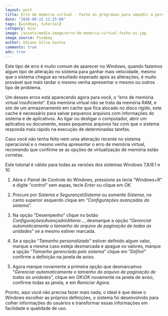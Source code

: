 ```yaml
---
layout: post
title: Erro de memoria virtual - Feche os programas para impedir a perda de informações
date: "2016-09-22 11:25:00"
tags: [windows, tutorial]
category: misc
image: /assets/media-image/erro-de-memoria-virtual-feche-os.jpg
image_source: Pixabay
author: Ediano Silva Santos
comments: true
ads: true
---
```


Este tipo de erro é muito comum de aparecer no Windows, quando fazemos algum tipo de alteração no sistema para ganhar mais velocidade, mesmo que o sistema chegue ao resultado esperado após as alterações, é muito provável que mais tardar o mesmo venha apresentar o mesmo ou outros tipo de problema.

Um desses erros está aparecendo agora para você, o “erro de memória virtual insuficiente”. Esta memória virtual não se trata da memória RAM, e sim de um armazenamento em cache que fica alocado no disco rígido, este cache é necessário para salvar pequenos arquivos com informações do sistema e de aplicativos. Ao ligar ou desligar o computador, abrir um aplicativo ou documento, esses pequenos arquivos faz com que o sistema responda mais rápido na execução de determinadas tarefas.

Caso você não tenha feito nem uma alteração recente no sistema operacional e o mesmo venha apresentar o erro de memória virtual, recomendo que confirme se as opções de virtualização de memória estão corretas.

Este tutorial é válido para todas as versões dos sistemas Windows 7,8/8.1 e 10

1. Abra o Painel de Controle do Windows, pressione as tecla  “Windows+R” e digite “*control*” sem aspas, tecle *Enter* ou clique em *OK*.

2. Procure por *Sistema e Segurança\Sistema* ou somente *Sistema*, no canto superior esquerdo clique em “*Configurações avançadas do sistema*”.

3. Na opção “Desempenho” clique no botão *Configurações\Avançado\Alterar...*, desmarque a opção “*Gerenciar automaticamente o tamanho do arquivo de paginação de todas as unidades*” se a mesmo estiver marcada.

4. Se a opção “*Tamanho personalizado*” estiver definido algum valor, marque a mesma caso esteja desmarcada e apague os valores, marque a opção “*Tamanho gerenciado pelo sistema*” clique em “*Definir*” confirme a definição na janela de aviso.

5. Agora marque novamente a primeira opção que desmarcamos “*Gerenciar automaticamente o tamanho do arquivo de paginação de todas as unidades*”, clique em *OK\OK* novamente na janela de aviso, confirme todas as janela, e em *Reiniciar Agora*.

Pronto, aqui você não precisa fazer mais nada, o ideal é que deixe o Windows escolher as próprios definições, o sistema foi desenvolvido para colher informações do usuários e transformar essas informações em facilidade e qualidade de uso.